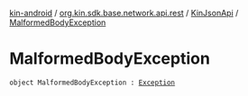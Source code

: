 [kin-android](../../index.md) / [org.kin.sdk.base.network.api.rest](../index.md) / [KinJsonApi](index.md) / [MalformedBodyException](./-malformed-body-exception.md)

# MalformedBodyException

`object MalformedBodyException : `[`Exception`](https://kotlinlang.org/api/latest/jvm/stdlib/kotlin/-exception/index.html)